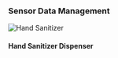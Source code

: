 
### Sensor Data Management

![Hand Sanitizer]( https://github.com/arorayash905/E-Yantra_Hackathon/blob/main/Sensors%20and%20Data%20Managing/ezgif-4-99bedab73f15.gif )

#### Hand Sanitizer Dispenser 

